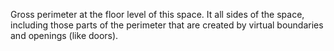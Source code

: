 ﻿Gross perimeter at the floor level of this space. It all sides of the space, including those parts of the perimeter that are created by virtual boundaries and openings (like doors).
